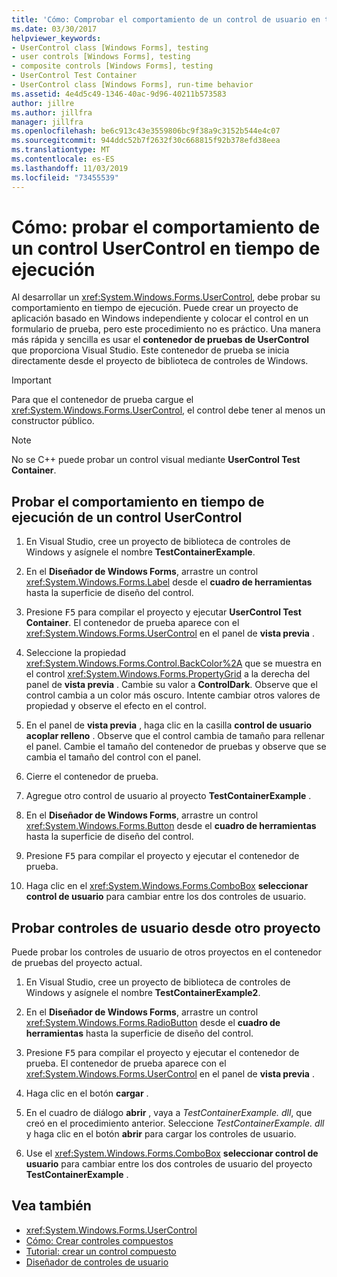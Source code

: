 ```yaml
---
title: 'Cómo: Comprobar el comportamiento de un control de usuario en tiempo de ejecución'
ms.date: 03/30/2017
helpviewer_keywords:
- UserControl class [Windows Forms], testing
- user controls [Windows Forms], testing
- composite controls [Windows Forms], testing
- UserControl Test Container
- UserControl class [Windows Forms], run-time behavior
ms.assetid: 4e4d5c49-1346-40ac-9d96-40211b573583
author: jillre
ms.author: jillfra
manager: jillfra
ms.openlocfilehash: be6c913c43e3559806bc9f38a9c3152b544e4c07
ms.sourcegitcommit: 944ddc52b7f2632f30c668815f92b378efd38eea
ms.translationtype: MT
ms.contentlocale: es-ES
ms.lasthandoff: 11/03/2019
ms.locfileid: "73455539"
---
```

# <a name="how-to-test-the-run-time-behavior-of-a-usercontrol"></a>Cómo: probar el comportamiento de un control UserControl en tiempo de ejecución

Al desarrollar un <xref:System.Windows.Forms.UserControl>, debe probar su comportamiento en tiempo de ejecución. Puede crear un proyecto de aplicación basado en Windows independiente y colocar el control en un formulario de prueba, pero este procedimiento no es práctico. Una manera más rápida y sencilla es usar el **contenedor de pruebas de UserControl** que proporciona Visual Studio. Este contenedor de prueba se inicia directamente desde el proyecto de biblioteca de controles de Windows.

> [!IMPORTANT]
> Para que el contenedor de prueba cargue el <xref:System.Windows.Forms.UserControl>, el control debe tener al menos un constructor público.

> [!NOTE]
> No se C++ puede probar un control visual mediante **UserControl Test Container**.

## <a name="test-the-run-time-behavior-of-a-usercontrol"></a>Probar el comportamiento en tiempo de ejecución de un control UserControl

1. En Visual Studio, cree un proyecto de biblioteca de controles de Windows y asígnele el nombre **TestContainerExample**.

2. En el **Diseñador de Windows Forms**, arrastre un control <xref:System.Windows.Forms.Label> desde el **cuadro de herramientas** hasta la superficie de diseño del control.

3. Presione <kbd>F5</kbd> para compilar el proyecto y ejecutar **UserControl Test Container**. El contenedor de prueba aparece con el <xref:System.Windows.Forms.UserControl> en el panel de **vista previa** .

4. Seleccione la propiedad <xref:System.Windows.Forms.Control.BackColor%2A> que se muestra en el control <xref:System.Windows.Forms.PropertyGrid> a la derecha del panel de **vista previa** . Cambie su valor a **ControlDark**. Observe que el control cambia a un color más oscuro. Intente cambiar otros valores de propiedad y observe el efecto en el control.

5. En el panel de **vista previa** , haga clic en la casilla **control de usuario acoplar relleno** . Observe que el control cambia de tamaño para rellenar el panel. Cambie el tamaño del contenedor de pruebas y observe que se cambia el tamaño del control con el panel.

6. Cierre el contenedor de prueba.

7. Agregue otro control de usuario al proyecto **TestContainerExample** .

8. En el **Diseñador de Windows Forms**, arrastre un control <xref:System.Windows.Forms.Button> desde el **cuadro de herramientas** hasta la superficie de diseño del control.

9. Presione <kbd>F5</kbd> para compilar el proyecto y ejecutar el contenedor de prueba.

10. Haga clic en el <xref:System.Windows.Forms.ComboBox> **seleccionar control de usuario** para cambiar entre los dos controles de usuario.

## <a name="test-user-controls-from-another-project"></a>Probar controles de usuario desde otro proyecto

Puede probar los controles de usuario de otros proyectos en el contenedor de pruebas del proyecto actual.

1. En Visual Studio, cree un proyecto de biblioteca de controles de Windows y asígnele el nombre **TestContainerExample2**.

2. En el **Diseñador de Windows Forms**, arrastre un control <xref:System.Windows.Forms.RadioButton> desde el **cuadro de herramientas** hasta la superficie de diseño del control.

3. Presione <kbd>F5</kbd> para compilar el proyecto y ejecutar el contenedor de prueba. El contenedor de prueba aparece con el <xref:System.Windows.Forms.UserControl> en el panel de **vista previa** .

4. Haga clic en el botón **cargar** .

5. En el cuadro de diálogo **abrir** , vaya a *TestContainerExample. dll*, que creó en el procedimiento anterior. Seleccione *TestContainerExample. dll* y haga clic en el botón **abrir** para cargar los controles de usuario.

6. Use el <xref:System.Windows.Forms.ComboBox> **seleccionar control de usuario** para cambiar entre los dos controles de usuario del proyecto **TestContainerExample** .

## <a name="see-also"></a>Vea también

- <xref:System.Windows.Forms.UserControl>
- [Cómo: Crear controles compuestos](how-to-author-composite-controls.md)
- [Tutorial: crear un control compuesto](walkthrough-authoring-a-composite-control-with-visual-csharp.md)
- [Diseñador de controles de usuario](https://docs.microsoft.com/previous-versions/visualstudio/visual-studio-2010/183c3hth(v=vs.100))
